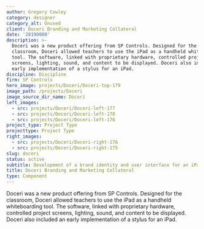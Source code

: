 ```yaml
---
author: Gregory Cowley
category: designer
category_alt: Unused
client: Doceri Branding and Marketing Collateral
date: '20190000'
description: >-
  Doceri was a new product offering from SP Controls. Designed for the
  classroom, Doceri allowed teachers to use the iPad as a handheld whiteboarding
  tool. The software, linked with proprietary hardware, controlled project
  screens, lighting, sound, and content to be displayed. Doceri also included an
  early implementation of a stylus for an iPad. 
discipline: Discipline
firm: SP Controls
hero_image: projects/Doceri/Doceri-top-179
image_path: /projects/Doceri
image_source_dir_name: Doceri
left_images:
  - src: projects/Doceri/Doceri-left-177
  - src: projects/Doceri/Doceri-left-178
  - src: projects/Doceri/Doceri-left-176
project_type: Project Type
projecttype: Project Type
right_images:
  - src: projects/Doceri/Doceri-right-176
  - src: projects/Doceri/Doceri-right-175
slug: doceri
status: active
subtitle: Development of a brand identity and user interface for an iPad application.
title: Doceri Branding and Marketing Collateral
type: Component
---
```

Doceri was a new product offering from SP Controls. Designed for the classroom, Doceri allowed teachers to use the iPad as a handheld whiteboarding tool. The software, linked with proprietary hardware, controlled project screens, lighting, sound, and content to be displayed. Doceri also included an early implementation of a stylus for an iPad. 
